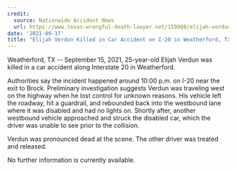 ```yaml
---
credit:
  source: Nationwide Accident News
  url: https://www.texas-wrongful-death-lawyer.net/159908/elijah-verdun-accident-i20-weatherford-tx.htm
date: '2021-09-17'
title: "Elijah Verdun Killed in Car Accident on I-20 in Weatherford, TX"
---
```

Weatherford, TX -- September 15, 2021, 25-year-old Elijah Verdun was killed in a car accident along Interstate 20 in Weatherford.

Authorities say the incident happened around 10:00 p.m. on I-20 near the exit to Brock. Preliminary investigation suggests Verdun was traveling west on the highway when he lost control for unknown reasons. His vehicle left the roadway, hit a guardrail, and rebounded back into the westbound lane where it was disabled and had no lights on. Shortly after, another westbound vehicle approached and struck the disabled car, which the driver was unable to see prior to the collision.

Verdun was pronounced dead at the scene. The other driver was treated and released.

No further information is currently available.
